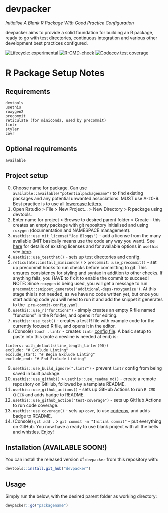 
# devpacker

_Initialise A Blank R Package With Good Practice Configuration_

devpacker aims to provide a solid foundation for building an R package, ready to go with test directories, continuous integration and various other development best practices configured.

<!-- badges: start -->
[![Lifecycle: experimental](https://img.shields.io/badge/lifecycle-experimental-orange.svg)](https://lifecycle.r-lib.org/articles/stages.html#experimental)
[![R-CMD-check](https://github.com/MarkMc1089/devpacker/workflows/R-CMD-check/badge.svg)](https://github.com/MarkMc1089/devpacker/actions)
[![Codecov test coverage](https://codecov.io/gh/MarkMc1089/devpacker/branch/master/graph/badge.svg)](https://codecov.io/gh/MarkMc1089/devpacker?branch=master)
<!-- badges: end -->

# R Package Setup Notes

## Requirements
```
devtools
usethis
roxygen2
precommit
reticulate (for miniconda, used by precommit)
lintr
styler
covr
```

## Optional requirements
```
available
```

## Project setup
0. Choose name for package. Can use `available::available("potentialpackagename")` to find existing packages and any potential unwanted associations. MUST use A-z0-9. Best practice is to use all [lowercase letters](https://r-pkgs.org/workflows101.html#naming).
1. Open Rstudio > File > New Project... > New Directory > R package using devtools.
2. Enter name for project > Browse to desired parent folder > Create - this creates an empty package with git repository initialised and using `roxygen` (documentation and NAMESPACE management).
3. `usethis::use_mit_license("Joe Bloggs")` - add a license from the many available (MIT basically means use the code any way you want). See [here](https://choosealicense.com/) for details of existing licenses and for available options in `usethis` see [here](https://usethis.r-lib.org/reference/licenses.html).
4. `usethis::use_testthat()` - sets up test directories and config.
5. `reticulate::install_miniconda()` > `precommit::use_precommit()` - set up precommit hooks to run checks before committing to git. This ensures consistency for styling and syntax in addition to other checks. If anything fails, you HAVE to fix it to enable the commit to succeed! NOTE: Since `roxygen` is being used, you will get a message to run `precommit::snippet_generate('additional-deps-roxygenize')`. At this stage this is not needed, as we have no code written yet, but once you start adding code you will need to run it and add the snippet it generates to the `.pre-commit-config.yaml`.
6. `usethis::use_r("functions")` - simply creates an empty R file named "functions" in the R folder, and opens it for editing.
7. `usethis::use_test()` - creates a test R file with example code for the currently focused R file, and opens it in the editor.
8. (Console) `touch .lintr` - creates `lintr` [config file](https://cran.r-project.org/web/packages/lintr/readme/README.html#project-configuration).
A basic setup to paste into this (note a newline is needed at end) is:
```
linters: with_defaults(line_length_linter(90))
exclude: "# Exclude Linting"
exclude_start: "# Begin Exclude Linting"
exclude_end: "# End Exclude Linting"

```
9. `usethis::use_build_ignore(".lintr")` - prevent `lintr` config from being saved in built package.
10. `usethis::use_github()` > `usethis::use_readme_md()` - create a remote repository on GitHub, followed by a template README.
11. `usethis::use_github_actions()` - sets up GitHub Actions to run `R CMD CHECK` and adds badge to README.
12. `usethis::use_github_action("test-coverage")` - sets up GitHub Actions to run code coverage.
13. `usethis::use_coverage()` - sets up `covr`, to use [codecov](https://docs.codecov.com/docs), and adds badge to README.
14. (Console) `git add .` > `git commit -m "Initial commit"` - put everything on GitHub. You now have a ready to use blank project with all the bells and whistles. Enjoy!

## Installation (AVAILABLE SOON!)

You can install the released version of `devpacker` from this repository with:

``` r
devtools::install.git_hub("devpacker")
```

## Usage

Simply run the below, with the desired parent folder as working directory:

``` r
devpacker::go("packagename")
```

